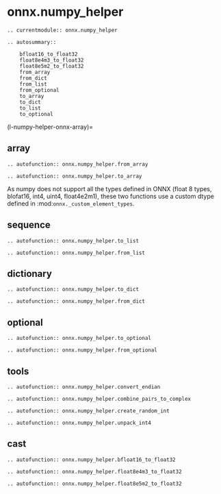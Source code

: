 # onnx.numpy_helper

```{eval-rst}
.. currentmodule:: onnx.numpy_helper
```

```{eval-rst}
.. autosummary::

    bfloat16_to_float32
    float8e4m3_to_float32
    float8e5m2_to_float32
    from_array
    from_dict
    from_list
    from_optional
    to_array
    to_dict
    to_list
    to_optional

```

(l-numpy-helper-onnx-array)=

## array

```{eval-rst}
.. autofunction:: onnx.numpy_helper.from_array
```

```{eval-rst}
.. autofunction:: onnx.numpy_helper.to_array
```

As numpy does not support all the types defined in ONNX (float 8 types, blofat16, int4, uint4, float4e2m1),
these two functions use a custom dtype defined in :mod:`onnx._custom_element_types`.

## sequence

```{eval-rst}
.. autofunction:: onnx.numpy_helper.to_list
```

```{eval-rst}
.. autofunction:: onnx.numpy_helper.from_list
```

## dictionary

```{eval-rst}
.. autofunction:: onnx.numpy_helper.to_dict
```

```{eval-rst}
.. autofunction:: onnx.numpy_helper.from_dict
```

## optional

```{eval-rst}
.. autofunction:: onnx.numpy_helper.to_optional
```

```{eval-rst}
.. autofunction:: onnx.numpy_helper.from_optional
```

## tools

```{eval-rst}
.. autofunction:: onnx.numpy_helper.convert_endian
```

```{eval-rst}
.. autofunction:: onnx.numpy_helper.combine_pairs_to_complex
```

```{eval-rst}
.. autofunction:: onnx.numpy_helper.create_random_int
```

```{eval-rst}
.. autofunction:: onnx.numpy_helper.unpack_int4
```

## cast

```{eval-rst}
.. autofunction:: onnx.numpy_helper.bfloat16_to_float32
```

```{eval-rst}
.. autofunction:: onnx.numpy_helper.float8e4m3_to_float32
```

```{eval-rst}
.. autofunction:: onnx.numpy_helper.float8e5m2_to_float32
```
